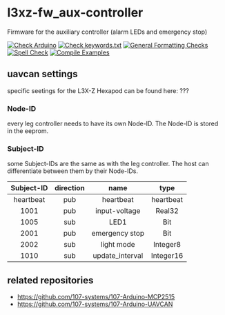 # l3xz-fw_aux-controller
Firmware for the auxiliary controller (alarm LEDs and emergency stop)

[![Check Arduino](https://github.com/107-systems/l3xz-fw_aux-controller/actions/workflows/check-arduino.yml/badge.svg)](https://github.com/107-systems/l3xz-fw_aux-controller/actions/workflows/check-arduino.yml)
[![Check keywords.txt](https://github.com/107-systems/l3xz-fw_aux-controller/actions/workflows/check-keywords-txt.yml/badge.svg)](https://github.com/107-systems/l3xz-fw_aux-controller/actions/workflows/check-keywords-txt.yml)
[![General Formatting Checks](https://github.com/107-systems/l3xz-fw_aux-controller/workflows/General%20Formatting%20Checks/badge.svg)](https://github.com/107-systems/l3xz-fw_aux-controller/actions?workflow=General+Formatting+Checks)
[![Spell Check](https://github.com/107-systems/l3xz-fw_aux-controller/workflows/Spell%20Check/badge.svg)](https://github.com/107-systems/l3xz-fw_aux-controller/actions?workflow=Spell+Check)
[![Compile Examples](https://github.com/107-systems/l3xz-fw_aux-controller/workflows/Compile/badge.svg)](https://github.com/107-systems/l3xz-fw_aux-controller/actions?workflow=Compile)

## uavcan settings

specific seetings for the L3X-Z Hexapod can be found here: ???

### Node-ID

every leg controller needs to have its own Node-ID. The Node-ID is stored in the eeprom.

### Subject-ID

some Subject-IDs are the same as with the leg controller. The host can differentiate between them by their Node-IDs.

| **Subject-ID** | **direction** | **name**          | **type**    |
|:--------------:|:-------------:|:-----------------:|:-----------:|
| heartbeat      | pub           | heartbeat         | heartbeat   |
| 1001           | pub           | input-voltage     | Real32      |
| 1005           | sub           | LED1              | Bit         |
| 2001           | pub           | emergency stop    | Bit         |
| 2002           | sub           | light mode        | Integer8    |
| 1010           | sub           | update_interval   | Integer16   |

## related repositories
* https://github.com/107-systems/107-Arduino-MCP2515
* https://github.com/107-systems/107-Arduino-UAVCAN
